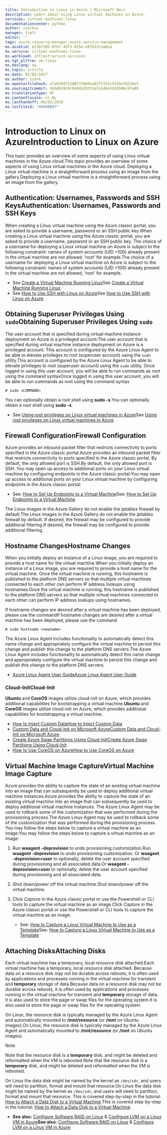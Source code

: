 ```yaml
---
title: Introduction to Linux in Azure | Microsoft Docs
description: Learn about using Linux virtual machines on Azure.
services: virtual-machines-linux
documentationcenter: python
author: szarkos
manager: timlt
editor: ''
tags: azure-resource-manager,azure-service-management
ms.assetid: b13bf305-87bf-4df3-815e-e8f6337aa6ea
ms.service: virtual-machines-linux
ms.workload: infrastructure-services
ms.tgt_pltfrm: vm-linux
ms.devlang: na
ms.topic: article
ms.date: 02/02/2017
ms.author: szark
ms.openlocfilehash: a7a8394f220073f0004a83ff253c5fd3a79226d2
ms.sourcegitcommit: 5b9d839c0c0a94b293fdafe1d6e5429506c07e05
ms.translationtype: MT
ms.contentlocale: nl-NL
ms.lasthandoff: 08/02/2018
ms.locfileid: "44550847"
---
```

# <a name="introduction-to-linux-on-azure"></a><span data-ttu-id="28bc0-103">Introduction to Linux on Azure</span><span class="sxs-lookup"><span data-stu-id="28bc0-103">Introduction to Linux on Azure</span></span>
<span data-ttu-id="28bc0-104">This topic provides an overview of some aspects of using Linux virtual machines in the Azure cloud.</span><span class="sxs-lookup"><span data-stu-id="28bc0-104">This topic provides an overview of some aspects of using Linux virtual machines in the Azure cloud.</span></span> <span data-ttu-id="28bc0-105">Deploying a Linux virtual machine is a straightforward process using an image from the gallery.</span><span class="sxs-lookup"><span data-stu-id="28bc0-105">Deploying a Linux virtual machine is a straightforward process using an image from the gallery.</span></span>

## <a name="authentication-usernames-passwords-and-ssh-keys"></a><span data-ttu-id="28bc0-106">Authentication: Usernames, Passwords and SSH Keys</span><span class="sxs-lookup"><span data-stu-id="28bc0-106">Authentication: Usernames, Passwords and SSH Keys</span></span>
<span data-ttu-id="28bc0-107">When creating a Linux virtual machine using the Azure classic portal, you are asked to provide a username, password or an SSH public key.</span><span class="sxs-lookup"><span data-stu-id="28bc0-107">When creating a Linux virtual machine using the Azure classic portal, you are asked to provide a username, password or an SSH public key.</span></span> <span data-ttu-id="28bc0-108">The choice of a username for deploying a Linux virtual machine on Azure is subject to the following constraint: names of system accounts (UID <100) already present in the virtual machine are not allowed, 'root' for example.</span><span class="sxs-lookup"><span data-stu-id="28bc0-108">The choice of a username for deploying a Linux virtual machine on Azure is subject to the following constraint: names of system accounts (UID <100) already present in the virtual machine are not allowed, 'root' for example.</span></span>

* <span data-ttu-id="28bc0-109">See [Create a Virtual Machine Running Linux](quick-create-cli.md?toc=%2fazure%2fvirtual-machines%2flinux%2ftoc.json)</span><span class="sxs-lookup"><span data-stu-id="28bc0-109">See [Create a Virtual Machine Running Linux](quick-create-cli.md?toc=%2fazure%2fvirtual-machines%2flinux%2ftoc.json)</span></span>
* <span data-ttu-id="28bc0-110">See [How to Use SSH with Linux on Azure](mac-create-ssh-keys.md?toc=%2fazure%2fvirtual-machines%2flinux%2ftoc.json)</span><span class="sxs-lookup"><span data-stu-id="28bc0-110">See [How to Use SSH with Linux on Azure](mac-create-ssh-keys.md?toc=%2fazure%2fvirtual-machines%2flinux%2ftoc.json)</span></span>

## <a name="obtaining-superuser-privileges-using-sudo"></a><span data-ttu-id="28bc0-111">Obtaining Superuser Privileges Using `sudo`</span><span class="sxs-lookup"><span data-stu-id="28bc0-111">Obtaining Superuser Privileges Using `sudo`</span></span>
<span data-ttu-id="28bc0-112">The user account that is specified during virtual machine instance deployment on Azure is a privileged account.</span><span class="sxs-lookup"><span data-stu-id="28bc0-112">The user account that is specified during virtual machine instance deployment on Azure is a privileged account.</span></span> <span data-ttu-id="28bc0-113">This account is configured by the Azure Linux Agent to be able to elevate privileges to root (superuser account) using the `sudo` utility.</span><span class="sxs-lookup"><span data-stu-id="28bc0-113">This account is configured by the Azure Linux Agent to be able to elevate privileges to root (superuser account) using the `sudo` utility.</span></span> <span data-ttu-id="28bc0-114">Once logged in using this user account, you will be able to run commands as root using the command syntax</span><span class="sxs-lookup"><span data-stu-id="28bc0-114">Once logged in using this user account, you will be able to run commands as root using the command syntax</span></span>

    # sudo <COMMAND>

<span data-ttu-id="28bc0-115">You can optionally obtain a root shell using **sudo -s**.</span><span class="sxs-lookup"><span data-stu-id="28bc0-115">You can optionally obtain a root shell using **sudo -s**.</span></span>

* <span data-ttu-id="28bc0-116">See [Using root privileges on Linux virtual machines in Azure](use-root-privileges.md?toc=%2fazure%2fvirtual-machines%2flinux%2ftoc.json)</span><span class="sxs-lookup"><span data-stu-id="28bc0-116">See [Using root privileges on Linux virtual machines in Azure](use-root-privileges.md?toc=%2fazure%2fvirtual-machines%2flinux%2ftoc.json)</span></span>

## <a name="firewall-configuration"></a><span data-ttu-id="28bc0-117">Firewall Configuration</span><span class="sxs-lookup"><span data-stu-id="28bc0-117">Firewall Configuration</span></span>
<span data-ttu-id="28bc0-118">Azure provides an inbound packet filter that restricts connectivity to ports specified in the Azure classic portal.</span><span class="sxs-lookup"><span data-stu-id="28bc0-118">Azure provides an inbound packet filter that restricts connectivity to ports specified in the Azure classic portal.</span></span> <span data-ttu-id="28bc0-119">By default, the only allowed port is SSH.</span><span class="sxs-lookup"><span data-stu-id="28bc0-119">By default, the only allowed port is SSH.</span></span> <span data-ttu-id="28bc0-120">You may open up access to additional ports on your Linux virtual machine by configuring endpoints in the Azure classic portal:</span><span class="sxs-lookup"><span data-stu-id="28bc0-120">You may open up access to additional ports on your Linux virtual machine by configuring endpoints in the Azure classic portal:</span></span>

* <span data-ttu-id="28bc0-121">See: [How to Set Up Endpoints to a Virtual Machine](../windows/classic/setup-endpoints.md?toc=%2fazure%2fvirtual-machines%2fwindows%2fclassic%2ftoc.json)</span><span class="sxs-lookup"><span data-stu-id="28bc0-121">See: [How to Set Up Endpoints to a Virtual Machine](../windows/classic/setup-endpoints.md?toc=%2fazure%2fvirtual-machines%2fwindows%2fclassic%2ftoc.json)</span></span>

<span data-ttu-id="28bc0-122">The Linux images in the Azure Gallery do not enable the *iptables* firewall by default.</span><span class="sxs-lookup"><span data-stu-id="28bc0-122">The Linux images in the Azure Gallery do not enable the *iptables* firewall by default.</span></span> <span data-ttu-id="28bc0-123">If desired, the firewall may be configured to provide additional filtering.</span><span class="sxs-lookup"><span data-stu-id="28bc0-123">If desired, the firewall may be configured to provide additional filtering.</span></span>

## <a name="hostname-changes"></a><span data-ttu-id="28bc0-124">Hostname Changes</span><span class="sxs-lookup"><span data-stu-id="28bc0-124">Hostname Changes</span></span>
<span data-ttu-id="28bc0-125">When you initially deploy an instance of a Linux image, you are required to provide a host name for the virtual machine.</span><span class="sxs-lookup"><span data-stu-id="28bc0-125">When you initially deploy an instance of a Linux image, you are required to provide a host name for the virtual machine.</span></span> <span data-ttu-id="28bc0-126">Once the virtual machine is running, this hostname is published to the platform DNS servers so that multiple virtual machines connected to each other can perform IP address lookups using hostnames.</span><span class="sxs-lookup"><span data-stu-id="28bc0-126">Once the virtual machine is running, this hostname is published to the platform DNS servers so that multiple virtual machines connected to each other can perform IP address lookups using hostnames.</span></span>

<span data-ttu-id="28bc0-127">If hostname changes are desired after a virtual machine has been deployed, please use the command</span><span class="sxs-lookup"><span data-stu-id="28bc0-127">If hostname changes are desired after a virtual machine has been deployed, please use the command</span></span>

    # sudo hostname <newname>

<span data-ttu-id="28bc0-128">The Azure Linux Agent includes functionality to automatically detect this name change and appropriately configure the virtual machine to persist this change and publish this change to the platform DNS servers.</span><span class="sxs-lookup"><span data-stu-id="28bc0-128">The Azure Linux Agent includes functionality to automatically detect this name change and appropriately configure the virtual machine to persist this change and publish this change to the platform DNS servers.</span></span>

* [<span data-ttu-id="28bc0-129">Azure Linux Agent User Guide</span><span class="sxs-lookup"><span data-stu-id="28bc0-129">Azure Linux Agent User Guide</span></span>](../windows/agent-user-guide.md?toc=%2fazure%2fvirtual-machines%2flinux%2ftoc.json)

### <a name="cloud-init"></a><span data-ttu-id="28bc0-130">Cloud-Init</span><span class="sxs-lookup"><span data-stu-id="28bc0-130">Cloud-Init</span></span>
<span data-ttu-id="28bc0-131">**Ubuntu** and **CoreOS** images utilize cloud-init on Azure, which provides additional capabilities for bootstrapping a virtual machine.</span><span class="sxs-lookup"><span data-stu-id="28bc0-131">**Ubuntu** and **CoreOS** images utilize cloud-init on Azure, which provides additional capabilities for bootstrapping a virtual machine.</span></span>

* [<span data-ttu-id="28bc0-132">How to Inject Custom Data</span><span class="sxs-lookup"><span data-stu-id="28bc0-132">How to Inject Custom Data</span></span>](../windows/classic/inject-custom-data.md?toc=%2fazure%2fvirtual-machines%2fwindows%2fclassic%2ftoc.json)
* [<span data-ttu-id="28bc0-133">Custom Data and Cloud-Init on Microsoft Azure</span><span class="sxs-lookup"><span data-stu-id="28bc0-133">Custom Data and Cloud-Init on Microsoft Azure</span></span>](https://azure.microsoft.com/blog/2014/04/21/custom-data-and-cloud-init-on-windows-azure/)
* [<span data-ttu-id="28bc0-134">Create Azure Swap Partitions Using Cloud-Init</span><span class="sxs-lookup"><span data-stu-id="28bc0-134">Create Azure Swap Partitions Using Cloud-Init</span></span>](https://wiki.ubuntu.com/AzureSwapPartitions)
* [<span data-ttu-id="28bc0-135">How to Use CoreOS on Azure</span><span class="sxs-lookup"><span data-stu-id="28bc0-135">How to Use CoreOS on Azure</span></span>](https://coreos.com/os/docs/latest/booting-on-azure.html)

## <a name="virtual-machine-image-capture"></a><span data-ttu-id="28bc0-136">Virtual Machine Image Capture</span><span class="sxs-lookup"><span data-stu-id="28bc0-136">Virtual Machine Image Capture</span></span>
<span data-ttu-id="28bc0-137">Azure provides the ability to capture the state of an existing virtual machine into an image that can subsequently be used to deploy additional virtual machine instances.</span><span class="sxs-lookup"><span data-stu-id="28bc0-137">Azure provides the ability to capture the state of an existing virtual machine into an image that can subsequently be used to deploy additional virtual machine instances.</span></span> <span data-ttu-id="28bc0-138">The Azure Linux Agent may be used to rollback some of the customization that was performed during the provisioning process.</span><span class="sxs-lookup"><span data-stu-id="28bc0-138">The Azure Linux Agent may be used to rollback some of the customization that was performed during the provisioning process.</span></span> <span data-ttu-id="28bc0-139">You may follow the steps below to capture a virtual machine as an image:</span><span class="sxs-lookup"><span data-stu-id="28bc0-139">You may follow the steps below to capture a virtual machine as an image:</span></span>

1. <span data-ttu-id="28bc0-140">Run **waagent -deprovision** to undo provisioning customization.</span><span class="sxs-lookup"><span data-stu-id="28bc0-140">Run **waagent -deprovision** to undo provisioning customization.</span></span> <span data-ttu-id="28bc0-141">Or **waagent -deprovision+user** to optionally, delete the user account specified during provisioning and all associated data.</span><span class="sxs-lookup"><span data-stu-id="28bc0-141">Or **waagent -deprovision+user** to optionally, delete the user account specified during provisioning and all associated data.</span></span>
2. <span data-ttu-id="28bc0-142">Shut down/power off the virtual machine.</span><span class="sxs-lookup"><span data-stu-id="28bc0-142">Shut down/power off the virtual machine.</span></span>
3. <span data-ttu-id="28bc0-143">Click *Capture* in the Azure classic portal or use the Powershell or CLI tools to capture the virtual machine as an image.</span><span class="sxs-lookup"><span data-stu-id="28bc0-143">Click *Capture* in the Azure classic portal or use the Powershell or CLI tools to capture the virtual machine as an image.</span></span>
   
   * <span data-ttu-id="28bc0-144">See: [How to Capture a Linux Virtual Machine to Use as a Template](classic/capture-image.md?toc=%2fazure%2fvirtual-machines%2flinux%2fclassic%2ftoc.json)</span><span class="sxs-lookup"><span data-stu-id="28bc0-144">See: [How to Capture a Linux Virtual Machine to Use as a Template](classic/capture-image.md?toc=%2fazure%2fvirtual-machines%2flinux%2fclassic%2ftoc.json)</span></span>

## <a name="attaching-disks"></a><span data-ttu-id="28bc0-145">Attaching Disks</span><span class="sxs-lookup"><span data-stu-id="28bc0-145">Attaching Disks</span></span>
<span data-ttu-id="28bc0-146">Each virtual machine has a temporary, local *resource disk* attached.</span><span class="sxs-lookup"><span data-stu-id="28bc0-146">Each virtual machine has a temporary, local *resource disk* attached.</span></span> <span data-ttu-id="28bc0-147">Because data on a resource disk may not be durable across reboots, it is often used by applications and processes running in the virtual machine for transient and **temporary** storage of data.</span><span class="sxs-lookup"><span data-stu-id="28bc0-147">Because data on a resource disk may not be durable across reboots, it is often used by applications and processes running in the virtual machine for transient and **temporary** storage of data.</span></span> <span data-ttu-id="28bc0-148">It is also used to store the page or swap files for the operating system.</span><span class="sxs-lookup"><span data-stu-id="28bc0-148">It is also used to store the page or swap files for the operating system.</span></span>

<span data-ttu-id="28bc0-149">On Linux, the resource disk is typically managed by the Azure Linux Agent and automatically mounted to **/mnt/resource** (or **/mnt** on Ubuntu images).</span><span class="sxs-lookup"><span data-stu-id="28bc0-149">On Linux, the resource disk is typically managed by the Azure Linux Agent and automatically mounted to **/mnt/resource** (or **/mnt** on Ubuntu images).</span></span>

> [!NOTE]
> <span data-ttu-id="28bc0-150">Note that the resource disk is a **temporary** disk, and might be deleted and reformatted when the VM is rebooted.</span><span class="sxs-lookup"><span data-stu-id="28bc0-150">Note that the resource disk is a **temporary** disk, and might be deleted and reformatted when the VM is rebooted.</span></span>
> 
> 

<span data-ttu-id="28bc0-151">On Linux the data disk might be named by the kernel as `/dev/sdc`, and users will need to partition, format and mount that resource.</span><span class="sxs-lookup"><span data-stu-id="28bc0-151">On Linux the data disk might be named by the kernel as `/dev/sdc`, and users will need to partition, format and mount that resource.</span></span> <span data-ttu-id="28bc0-152">This is covered step-by-step in the tutorial: [How to Attach a Data Disk to a Virtual Machine](../windows/classic/attach-disk.md?toc=%2fazure%2fvirtual-machines%2flinux%2fclassic%2ftoc.json).</span><span class="sxs-lookup"><span data-stu-id="28bc0-152">This is covered step-by-step in the tutorial: [How to Attach a Data Disk to a Virtual Machine](../windows/classic/attach-disk.md?toc=%2fazure%2fvirtual-machines%2flinux%2fclassic%2ftoc.json).</span></span>

* <span data-ttu-id="28bc0-153">**See also:** [Configure Software RAID on Linux](configure-raid.md?toc=%2fazure%2fvirtual-machines%2flinux%2ftoc.json) & [Configure LVM on a Linux VM in Azure](configure-lvm.md?toc=%2fazure%2fvirtual-machines%2flinux%2ftoc.json)</span><span class="sxs-lookup"><span data-stu-id="28bc0-153">**See also:** [Configure Software RAID on Linux](configure-raid.md?toc=%2fazure%2fvirtual-machines%2flinux%2ftoc.json) & [Configure LVM on a Linux VM in Azure](configure-lvm.md?toc=%2fazure%2fvirtual-machines%2flinux%2ftoc.json)</span></span>

